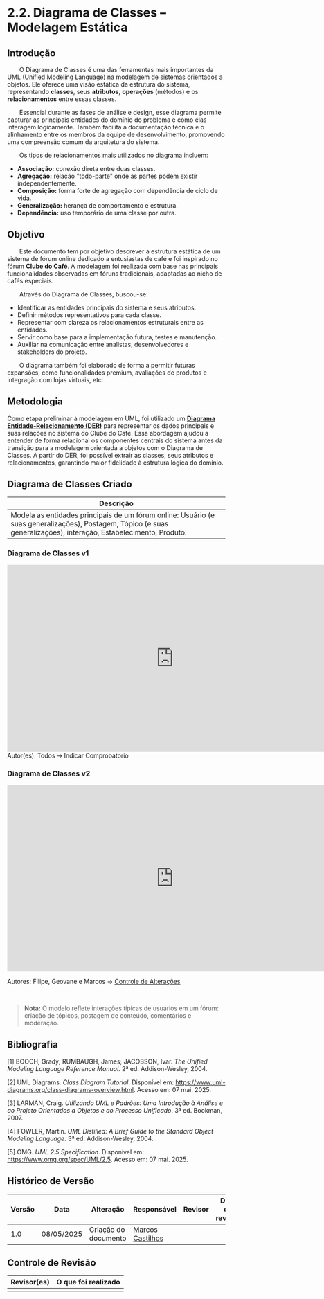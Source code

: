 # 2.2. Diagrama de Classes – Modelagem Estática

## Introdução

  O Diagrama de Classes é uma das ferramentas mais importantes da UML (Unified Modeling Language) na modelagem de sistemas orientados a objetos. Ele oferece uma visão estática da estrutura do sistema, representando **classes**, seus **atributos**, **operações** (métodos) e os **relacionamentos** entre essas classes.

  Essencial durante as fases de análise e design, esse diagrama permite capturar as principais entidades do domínio do problema e como elas interagem logicamente. Também facilita a documentação técnica e o alinhamento entre os membros da equipe de desenvolvimento, promovendo uma compreensão comum da arquitetura do sistema.

  Os tipos de relacionamentos mais utilizados no diagrama incluem:
- **Associação:** conexão direta entre duas classes.
- **Agregação:** relação "todo-parte" onde as partes podem existir independentemente.
- **Composição:** forma forte de agregação com dependência de ciclo de vida.
- **Generalização:** herança de comportamento e estrutura.
- **Dependência:** uso temporário de uma classe por outra.

## Objetivo

  Este documento tem por objetivo descrever a estrutura estática de um sistema de fórum online dedicado a entusiastas de café e foi inspirado no fórum **Clube do Café**. A modelagem foi realizada com base nas principais funcionalidades observadas em fóruns tradicionais, adaptadas ao nicho de cafés especiais.

  Através do Diagrama de Classes, buscou-se:
- Identificar as entidades principais do sistema e seus atributos.
- Definir métodos representativos para cada classe.
- Representar com clareza os relacionamentos estruturais entre as entidades.
- Servir como base para a implementação futura, testes e manutenção.
- Auxiliar na comunicação entre analistas, desenvolvedores e stakeholders do projeto.

  O diagrama também foi elaborado de forma a permitir futuras expansões, como funcionalidades premium, avaliações de produtos e integração com lojas virtuais, etc.

## Metodologia

Como etapa preliminar à modelagem em UML, foi utilizado um **[Diagrama Entidade-Relacionamento (DER)](docs/Modelagem/extras/DER)** para representar os dados principais e suas relações no sistema do Clube do Café. Essa abordagem ajudou a entender de forma relacional os componentes centrais do sistema antes da transição para a modelagem orientada a objetos com o Diagrama de Classes. A partir do DER, foi possível extrair as classes, seus atributos e relacionamentos, garantindo maior fidelidade à estrutura lógica do domínio.


## Diagrama de Classes Criado

| Descrição |                                                 
|-------------------------|
 Modela as entidades principais de um fórum online: Usuário (e suas generalizações), Postagem, Tópico (e suas generalizações), interação, Estabelecimento, Produto.   |

### Diagrama de Classes v1
<iframe width="768" height="432" src="https://miro.com/app/live-embed/uXjVI-wy_ZU=/?moveToViewport=8636,2689,9203,4865&embedId=450468100419" frameborder="0" scrolling="no" allow="fullscreen; clipboard-read; clipboard-write" allowfullscreen></iframe>
Autor(es): Todos -> Indicar Comprobatorio
<br>

### Diagrama de Classes v2
<iframe width="768" height="432" src="https://miro.com/app/live-embed/uXjVI-wy_ZU=/?moveToViewport=6778,8349,13026,10430&embedId=63990605328" frameborder="0" scrolling="no" allow="fullscreen; clipboard-read; clipboard-write" allowfullscreen></iframe>

Autores: Filipe, Geovane e Marcos -> [Controle de Alterações](https://docs.google.com/document/d/1WFo5gpV-1ITkQbm1IdCX4Di81Zo16eXnvoJGotP5rVo/edit?usp=sharing)

<br>

> **Nota:** O modelo reflete interações típicas de usuários em um fórum: criação de tópicos, postagem de conteúdo, comentários e moderação.


## Bibliografia

[1] BOOCH, Grady; RUMBAUGH, James; JACOBSON, Ivar. *The Unified Modeling Language Reference Manual*. 2ª ed. Addison-Wesley, 2004.

[2] UML Diagrams. *Class Diagram Tutorial*. Disponível em: https://www.uml-diagrams.org/class-diagrams-overview.html. Acesso em: 07 mai. 2025.

[3] LARMAN, Craig. *Utilizando UML e Padrões: Uma Introdução à Análise e ao Projeto Orientados a Objetos e ao Processo Unificado*. 3ª ed. Bookman, 2007.

[4] FOWLER, Martin. *UML Distilled: A Brief Guide to the Standard Object Modeling Language*. 3ª ed. Addison-Wesley, 2004.

[5] OMG. *UML 2.5 Specification*. Disponível em: https://www.omg.org/spec/UML/2.5. Acesso em: 07 mai. 2025.

## Histórico de Versão

| Versão | Data       | Alteração                     | Responsável     | Revisor           | Data de revisão |
|--------|------------|-------------------------------|------------------|-------------------|------------------|
| 1.0    | 08/05/2025 | Criação do documento          | [Marcos Castilhos](https://github.com/Marcosatc147)  |    |      |

## Controle de Revisão

| Revisor(es)      | O que foi realizado                                  |
|------------------|------------------------------------------------------|
|    |  |
